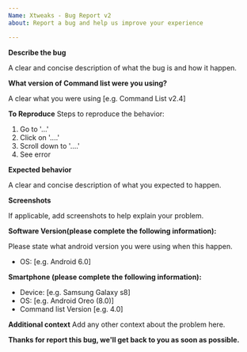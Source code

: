 ```yaml
---
Name: Xtweaks - Bug Report v2
about: Report a bug and help us improve your experience

---
```


**Describe the bug**

A clear and concise description of what the bug is and how it happen.

**What version of Command list were you using?**

A clear what you were using
[e.g. Command List v2.4]

**To Reproduce**
Steps to reproduce the behavior:
1. Go to '...'
2. Click on '....'
3. Scroll down to '....'
4. See error

**Expected behavior**

A clear and concise description of what you expected to happen.

**Screenshots**

If applicable, add screenshots to help explain your problem.

**Software Version(please complete the following information):**

Please state what android version you were using when this happen.
 - OS: [e.g. Android 6.0]

**Smartphone (please complete the following information):**
 - Device: [e.g. Samsung Galaxy s8]
 - OS: [e.g. Android Oreo (8.0)]
 - Command list Version [e.g. 4.0]

**Additional context**
Add any other context about the problem here.

**Thanks for report this bug, we'll get back to you as soon as possible.**
